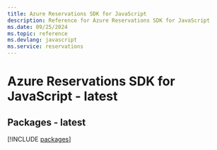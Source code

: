 ```yaml
---
title: Azure Reservations SDK for JavaScript
description: Reference for Azure Reservations SDK for JavaScript
ms.date: 09/25/2024
ms.topic: reference
ms.devlang: javascript
ms.service: reservations
---
```

# Azure Reservations SDK for JavaScript - latest
## Packages - latest
[!INCLUDE [packages](reservations-index.md)]